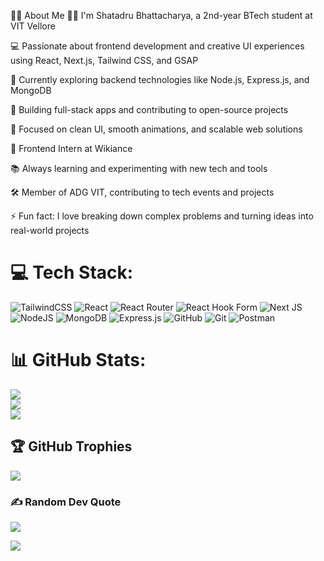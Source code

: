 🙋‍♂️ About Me
👨‍💻 I'm Shatadru Bhattacharya, a 2nd-year BTech student at VIT Vellore

💻 Passionate about frontend development and creative UI experiences using React, Next.js, Tailwind CSS, and GSAP

🌱 Currently exploring backend technologies like Node.js, Express.js, and MongoDB

🚀 Building full-stack apps and contributing to open-source projects

🎯 Focused on clean UI, smooth animations, and scalable web solutions

💼 Frontend Intern at Wikiance

📚 Always learning and experimenting with new tech and tools

🛠 Member of ADG VIT, contributing to tech events and projects

⚡ Fun fact: I love breaking down complex problems and turning ideas into real-world projects

# 💻 Tech Stack:
![TailwindCSS](https://img.shields.io/badge/tailwindcss-%2338B2AC.svg?style=plastic&logo=tailwind-css&logoColor=white) ![React](https://img.shields.io/badge/react-%2320232a.svg?style=plastic&logo=react&logoColor=%2361DAFB) ![React Router](https://img.shields.io/badge/React_Router-CA4245?style=plastic&logo=react-router&logoColor=white) ![React Hook Form](https://img.shields.io/badge/React%20Hook%20Form-%23EC5990.svg?style=plastic&logo=reacthookform&logoColor=white) ![Next JS](https://img.shields.io/badge/Next-black?style=plastic&logo=next.js&logoColor=white) ![NodeJS](https://img.shields.io/badge/node.js-6DA55F?style=plastic&logo=node.js&logoColor=white) ![MongoDB](https://img.shields.io/badge/MongoDB-%234ea94b.svg?style=plastic&logo=mongodb&logoColor=white) ![Express.js](https://img.shields.io/badge/express.js-%23404d59.svg?style=plastic&logo=express&logoColor=%2361DAFB) ![GitHub](https://img.shields.io/badge/github-%23121011.svg?style=plastic&logo=github&logoColor=white) ![Git](https://img.shields.io/badge/git-%23F05033.svg?style=plastic&logo=git&logoColor=white) ![Postman](https://img.shields.io/badge/Postman-FF6C37?style=plastic&logo=postman&logoColor=white)
# 📊 GitHub Stats:
![](https://github-readme-stats.vercel.app/api?username=SBeeeee&theme=calm_pink&hide_border=false&include_all_commits=false&count_private=false)<br/>
![](https://nirzak-streak-stats.vercel.app/?user=SBeeeee&theme=calm_pink&hide_border=false)<br/>
![](https://github-readme-stats.vercel.app/api/top-langs/?username=SBeeeee&theme=calm_pink&hide_border=false&include_all_commits=false&count_private=false&layout=compact)

## 🏆 GitHub Trophies
![](https://github-profile-trophy.vercel.app/?username=SBeeeee&theme=shadow_green&no-frame=false&no-bg=true&margin-w=4)

### ✍️ Random Dev Quote
![](https://quotes-github-readme.vercel.app/api?type=vetical&theme=radical)


[![](https://visitcount.itsvg.in/api?id=SBeeeee&icon=7&color=10)](https://visitcount.itsvg.in)

<!-- Proudly created with GPRM ( https://gprm.itsvg.in ) -->
